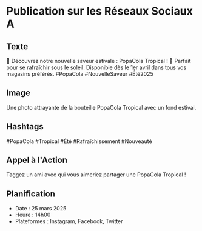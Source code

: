 # Publication sur les Réseaux Sociaux A

## Texte
🌴 Découvrez notre nouvelle saveur estivale : PopaCola Tropical ! 🍹
Parfait pour se rafraîchir sous le soleil. Disponible dès le 1er avril dans tous vos magasins préférés.
#PopaCola #NouvelleSaveur #Été2025

## Image
Une photo attrayante de la bouteille PopaCola Tropical avec un fond estival.

## Hashtags
#PopaCola #Tropical #Été #Rafraîchissement #Nouveauté

## Appel à l'Action
Taggez un ami avec qui vous aimeriez partager une PopaCola Tropical !

## Planification
- Date : 25 mars 2025
- Heure : 14h00
- Plateformes : Instagram, Facebook, Twitter
